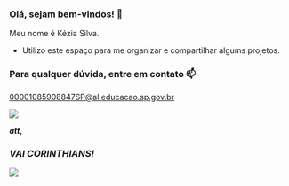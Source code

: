 ### Olá, sejam bem-vindos! 🤍

Meu nome é Kézia Silva.

- Utilizo este espaço para me organizar e compartilhar algums projetos.

### Para qualquer dúvida, entre em contato 📫

00001085908847SP@al.educacao.sp.gov.br

![](https://media.tenor.com/hxGgfgupNbAAAAAi/pingu-peek.gif)

***att,***




### ***VAI CORINTHIANS!***

![](https://media.tenor.com/C7Rl0E5tlFwAAAAM/passinho-caetano.gif)
